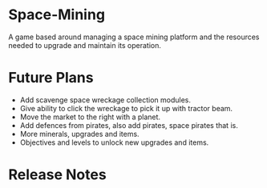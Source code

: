 # Space-Mining
A game based around managing a space mining platform and the resources needed to upgrade and maintain its operation.

# Future Plans
 - Add scavenge space wreckage collection modules.
 - Give ability to click the wreckage to pick it up with tractor beam.
 - Move the market to the right with a planet.
 - Add defences from pirates, also add pirates, space pirates that is.
 - More minerals, upgrades and items.
 - Objectives and levels to unlock new upgrades and items.

# Release Notes
